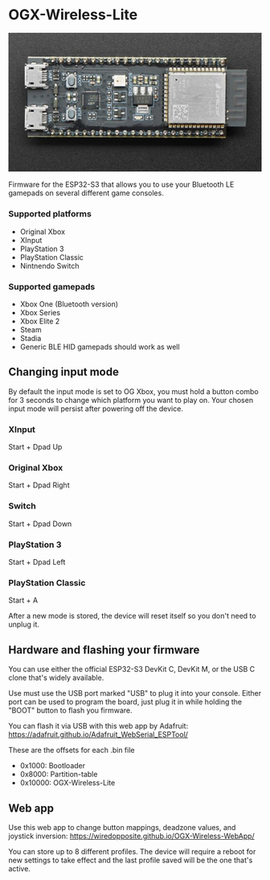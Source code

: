 # OGX-Wireless-Lite
![OGX-Wireless-Lite](images/esp32s3_devkit.jpg "OGX-Wireless-Lite")

Firmware for the ESP32-S3 that allows you to use your Bluetooth LE gamepads on several different game consoles.

### Supported platforms
- Original Xbox
- XInput
- PlayStation 3
- PlayStation Classic
- Nintnendo Switch

### Supported gamepads
- Xbox One (Bluetooth version)
- Xbox Series
- Xbox Elite 2
- Steam
- Stadia
- Generic BLE HID gamepads should work as well

## Changing input mode
By default the input mode is set to OG Xbox, you must hold a button combo for 3 seconds to change which platform you want to play on. Your chosen input mode will persist after powering off the device. 

### XInput
Start + Dpad Up 
### Original Xbox
Start + Dpad Right
### Switch
Start + Dpad Down
### PlayStation 3
Start + Dpad Left
### PlayStation Classic
Start + A

After a new mode is stored, the device will reset itself so you don't need to unplug it. 

## Hardware and flashing your firmware
You can use either the official ESP32-S3 DevKit C, DevKit M, or the USB C clone that's widely available.

Use must use the USB port marked "USB" to plug it into your console. Either port can be used to program the board, just plug it in while holding the "BOOT" button to flash you firmware.

You can flash it via USB with this web app by Adafruit: https://adafruit.github.io/Adafruit_WebSerial_ESPTool/

These are the offsets for each .bin file
- 0x1000: Bootloader
- 0x8000: Partition-table
- 0x10000: OGX-Wireless-Lite

## Web app
Use this web app to change button mappings, deadzone values, and joystick inversion: https://wiredopposite.github.io/OGX-Wireless-WebApp/

You can store up to 8 different profiles. The device will require a reboot for new settings to take effect and the last profile saved will be the one that's active.
